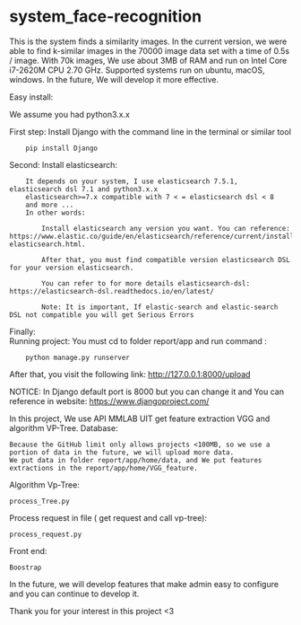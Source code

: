 # system_face-recognition
This is the system finds a similarity images. In the current version, we were able to find k-similar images in the 70000 image data set with a time of 0.5s / image. With 70k images, We use about 3MB of RAM and run on Intel Core i7-2620M CPU 2.70 GHz. Supported systems run on ubuntu, macOS, windows. In the future, We will develop it more effective. 

Easy install:

We assume you had python3.x.x

First step:
	Install Django with the command line in the terminal or similar tool
	
		pip install Django
		
Second:
	Install elasticsearch:

		It depends on your system, I use elasticsearch 7.5.1, elasticsearch dsl 7.1 and python3.x.x
		elasticsearch>=7.x compatible with 7 < = elasticsearch dsl < 8  
		and more ...
		In other words:
			
			Install elasticsearch any version you want. You can reference: https://www.elastic.co/guide/en/elasticsearch/reference/current/install-elasticsearch.html. 
			
			After that, you must find compatible version elasticsearch DSL for your version elasticsearch. 
		
			You can refer to for more details elasticsearch-dsl: https://elasticsearch-dsl.readthedocs.io/en/latest/ 
			
			Note: It is important, If elastic-search and elastic-search DSL not compatible you will get Serious Errors
	
Finally:	
	Running project:
	You must cd to folder report/app and run  command :
		
		python manage.py runserver 
			
After that, you visit the following link: http://127.0.0.1:8000/upload
	
NOTICE:
	In Django default port is 8000 but you can change it and You can reference in website: https://www.djangoproject.com/


In this project, We use API MMLAB UIT get feature extraction VGG and algorithm VP-Tree.
Database:
	
	Because the GitHub limit only allows projects <100MB, so we use a portion of data in the future, we will upload more data.
	We put data in folder report/app/home/data, and We put features extractions in the report/app/home/VGG_feature.

Algorithm Vp-Tree:
	
	process_Tree.py

Process request in file ( get request and call vp-tree):
	
	process_request.py

Front end:
	
	Boostrap


In the future, we will develop features that make admin easy to configure and you can continue to develop it.



Thank you for your interest in this project <3
